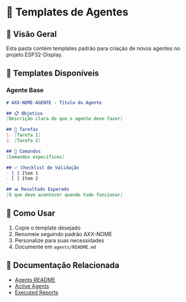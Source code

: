 # 📄 Templates de Agentes

## 🎯 Visão Geral

Esta pasta contém templates padrão para criação de novos agentes no projeto ESP32-Display.

## 📁 Templates Disponíveis

### Agente Base
```markdown
# AXX-NOME-AGENTE - Título do Agente

## 📋 Objetivo
[Descrição clara do que o agente deve fazer]

## 🎯 Tarefas
1. [Tarefa 1]
2. [Tarefa 2]

## 🔧 Comandos
[Comandos específicos]

## ✅ Checklist de Validação
- [ ] Item 1
- [ ] Item 2

## 📊 Resultado Esperado
[O que deve acontecer quando tudo funcionar]
```

## 🔧 Como Usar

1. Copie o template desejado
2. Renomeie seguindo padrão AXX-NOME
3. Personalize para suas necessidades
4. Documente em `agents/README.md`

## 📖 Documentação Relacionada

- [Agents README](../README.md)
- [Active Agents](../active-agents/)
- [Executed Reports](../executed/)